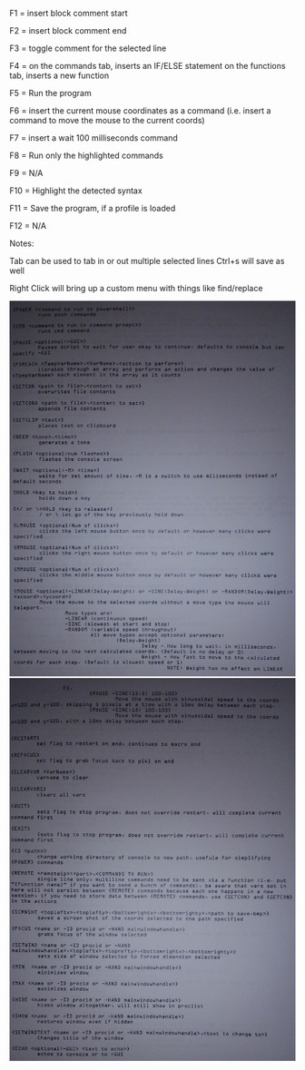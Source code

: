 F1 = insert block comment start

F2 = insert block comment end


F3 = toggle comment for the selected line

F4 = on the commands tab, inserts an IF/ELSE statement
     on the functions tab, inserts a new function

F5 = Run the program

F6 = insert the current mouse coordinates as a command
     (i.e. insert a command to move the mouse to the current coords)

F7 = insert a wait 100 milliseconds command

F8 = Run only the highlighted commands

F9 = N/A

F10 = Highlight the detected syntax

F11 = Save the program, if a profile is loaded

F12 = N/A

Notes:

Tab can be used to tab in or out multiple selected lines
Ctrl+s will save as well

Right Click will bring up a custom menu with things like find/replace

![Docs](Other/2021-03-03-CROP.jpg)
![Docs](Other/2021-03-04-CROP.jpg)
